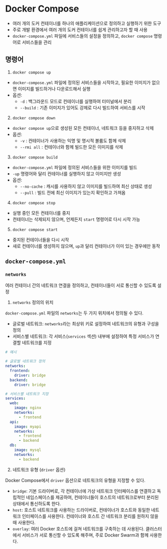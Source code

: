# Docker Compose

- 여러 개의 도커 컨테이너를 하나의 애플리케이션으로 정의하고 실행하기 위한 도구
- 주로 개발 환경에서 여러 개의 도커 컨테이너를 쉽게 관리하고자 할 때 사용
- `docker-compose.yml` 파일에 서비스들의 설정을 정의하고, `docker compose` 명령어로 서비스들을 관리

## 명령어

1. `docker compose up`

- `docker-compose.yml` 파일에 정의된 서비스들을 시작하고, 필요한 이미지가 없으면 이미지를 빌드하거나 다운로드해서 실행
- 옵션:
    - `-d` : 백그라운드 모드로 컨테이너를 실행하여 터미널에서 분리
    - `--build` : 기존 이미지가 있어도 강제로 다시 빌드하여 서비스를 시작

2. `docker compose down`

- `docker compose up`으로 생성된 모든 컨테이너, 네트워크 등을 중지하고 삭제
- 옵션:
    - `-v` : 컨테이너가 사용하는 익명 및 명시적 볼륨도 함께 삭제
    - `--rmi all` : 컨테이너와 함께 빌드한 모든 이미지를 삭제

3. `docker compose build`

- `docker-compose.yml` 파일에 정의된 서비스들을 위한 이미지를 빌드
- `-up` 명령어와 달리 컨테이너를 실행하지 않고 이미지만 생성
- 옵션:
    - `--no-cache` : 캐시를 사용하지 않고 이미지를 빌드하여 최신 상태로 생성
    - `--pull` : 빌드 전에 최신 이미지가 있는지 확인하고 가져옴


4. `docker compose stop`

- 실행 중인 모든 컨테이너를 중지
- 컨테이너는 삭제되지 않으며, 언제든지 `start` 명령어로 다시 시작 가능

5. `docker compose start`

- 중지된 컨테이너들을 다시 시작
- 새로 컨테이너를 생성하지 않으며, `up`과 달리 컨테이너가 이미 있는 경우에만 동작

## `docker-compose.yml`

### `networks`

여러 컨테이너 간의 네트워크 연결을 정의하고, 컨테이너들이 서로 통신할 수 있도록 설정

1. `networks` 정의의 위치

`docker-compose.yml` 파일의 `networks`는 두 가지 위치에서 정의될 수 있다.

- 글로벌 네트워크: `networks`라는 최상위 키로 설정하여 네트워크의 유형과 구성을 정의
- 서비스별 네트워크: 각 서비스(`services` 섹션) 내부에 설정하여 특정 서비스가 연결할 네트워크를 지정

```yaml
# 예시

# 글로벌 네트워크 정의
networks:
  frontend:
    driver: bridge
  backend:
    driver: bridge

# 서비스별 네트워크 지정
services:
  web:
    image: nginx
    networks:
      - frontend
  api:
    image: myapi
    networks:
      - frontend
      - backend
  db:
    image: mysql
    networks:
      - backend
```

2. 네트워크 유형 (`driver` 옵션)

Docker Compose에서 `driver` 옵션으로 네트워크의 유형을 지정할 수 있다.

- `bridge`: 기본 드라이버로, 각 컨테이너에 가상 네트워크 인터페이스를 연결하고 독립적인 네임스페이스를 제공하여, 컨테이너들이 호스트의 네트워크로부터 분리된 상태에서 통신하도록 한다.
- `host`: 호스트 네트워크를 사용하는 드라이버로, 컨테이너가 호스트와 동일한 네트워크 인터페이스를 사용한다. 컨테이너와 호스트 간 네트워크 분리를 원하지 않을 때 사용한다.
- `overlay`: 여러 Docker 호스트에 걸쳐 네트워크를 구축하는 데 사용된다. 클러스터에서 서비스가 서로 통신할 수 있도록 해주며, 주로 Docker Swarm과 함께 사용한다.